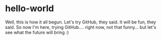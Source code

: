 # hello-world


Well, this is how it all begun. Let's try GitHub, they said. It will be fun, they said.
So now I'm here, trying GitHub.... right now, not that funny... but let's see what the future will bring :)


